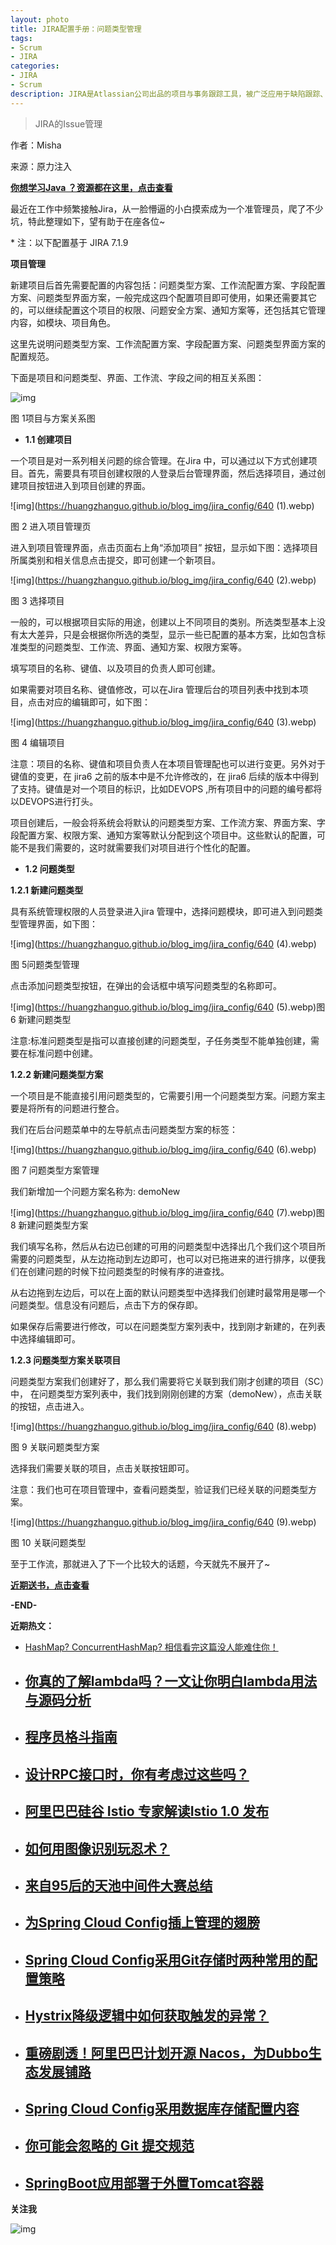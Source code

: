 ```yaml
---
layout: photo
title: JIRA配置手册：问题类型管理
tags:
- Scrum
- JIRA
categories: 
- JIRA
- Scrum
description: JIRA是Atlassian公司出品的项目与事务跟踪工具，被广泛应用于缺陷跟踪、客户服务、需求收集、流程审批、任务跟踪、项目跟踪和敏捷管理等工作领域。
---
```


> JIRA的Issue管理

<!-- more -->

作者：Misha 

来源：原力注入

[**你想学习Java ？资源都在这里，点击查看**](http://mp.weixin.qq.com/s?__biz=MzAxODcyNjEzNQ==&mid=2247485700&idx=1&sn=5f1792227f31f73c9310eb45e4011795&chksm=9bd0a49caca72d8a60f530c8f23f6ecb0d8c69b715350075a43ebf5b79fb16eb5d3ad9ed701b&scene=21#wechat_redirect)

最近在工作中频繁接触Jira，从一脸懵逼的小白摸索成为一个准管理员，爬了不少坑，特此整理如下，望有助于在座各位~

\* 注：以下配置基于 JIRA 7.1.9

**项目管理**



新建项目后首先需要配置的内容包括：问题类型方案、工作流配置方案、字段配置方案、问题类型界面方案，一般完成这四个配置项目即可使用，如果还需要其它的，可以继续配置这个项目的权限、问题安全方案、通知方案等，还包括其它管理内容，如模块、项目角色。



这里先说明问题类型方案、工作流配置方案、字段配置方案、问题类型界面方案的配置规范。



下面是项目和问题类型、界面、工作流、字段之间的相互关系图：



![img](https://huangzhanguo.github.io/blog_img/jira_config/640.webp)

 图 1项目与方案关系图



- **1.1 创建项目**



一个项目是对一系列相关问题的综合管理。在Jira 中，可以通过以下方式创建项目。首先，需要具有项目创建权限的人登录后台管理界面，然后选择项目，通过创建项目按钮进入到项目创建的界面。



![img](https://huangzhanguo.github.io/blog_img/jira_config/640 (1).webp)

图 2 进入项目管理页



进入到项目管理界面，点击页面右上角“添加项目” 按钮，显示如下图：选择项目所属类别和相关信息点击提交，即可创建一个新项目。



![img](https://huangzhanguo.github.io/blog_img/jira_config/640 (2).webp)

图 3 选择项目



一般的，可以根据项目实际的用途，创建以上不同项目的类别。所选类型基本上没有太大差异，只是会根据你所选的类型，显示一些已配置的基本方案，比如包含标准类型的问题类型、工作流、界面、通知方案、权限方案等。



填写项目的名称、键值、以及项目的负责人即可创建。



如果需要对项目名称、键值修改，可以在Jira 管理后台的项目列表中找到本项目，点击对应的编辑即可，如下图：



![img](https://huangzhanguo.github.io/blog_img/jira_config/640 (3).webp)

图 4 编辑项目



注意：项目的名称、键值和项目负责人在本项目管理配也可以进行变更。另外对于键值的变更，在 jira6 之前的版本中是不允许修改的，在 jira6 后续的版本中得到了支持。键值是对一个项目的标识，比如DEVOPS ,所有项目中的问题的编号都将以DEVOPS进行打头。



项目创建后，一般会将系统会将默认的问题类型方案、工作流方案、界面方案、字段配置方案、权限方案、通知方案等默认分配到这个项目中。这些默认的配置，可能不是我们需要的，这时就需要我们对项目进行个性化的配置。



- **1.2 问题类型**



**1.2.1 新建问题类型**



具有系统管理权限的人员登录进入jira 管理中，选择问题模块，即可进入到问题类型管理界面，如下图：



![img](https://huangzhanguo.github.io/blog_img/jira_config/640 (4).webp)

图 5问题类型管理



点击添加问题类型按钮，在弹出的会话框中填写问题类型的名称即可。



![img](https://huangzhanguo.github.io/blog_img/jira_config/640 (5).webp)图 6 新建问题类型



注意:标准问题类型是指可以直接创建的问题类型，子任务类型不能单独创建，需要在标准问题中创建。



**1.2.2 新建问题类型方案**



一个项目是不能直接引用问题类型的，它需要引用一个问题类型方案。问题方案主要是将所有的问题进行整合。



我们在后台问题菜单中的左导航点击问题类型方案的标签：



![img](https://huangzhanguo.github.io/blog_img/jira_config/640 (6).webp)

图 7 问题类型方案管理



我们新增加一个问题方案名称为: demoNew



![img](https://huangzhanguo.github.io/blog_img/jira_config/640 (7).webp)图 8 新建问题类型方案



我们填写名称，然后从右边已创建的可用的问题类型中选择出几个我们这个项目所需要的问题类型，从左边拖动到左边即可，也可以对已拖进来的进行排序，以便我们在创建问题的时候下拉问题类型的时候有序的进查找。



从右边拖到左边后，可以在上面的默认问题类型中选择我们创建时最常用是哪一个问题类型。信息没有问题后，点击下方的保存即。



如果保存后需要进行修改，可以在问题类型方案列表中，找到刚才新建的，在列表中选择编辑即可。



**1.2.3 问题类型方案关联项目**



问题类型方案我们创建好了，那么我们需要将它关联到我们刚才创建的项目（SC）中， 在问题类型方案列表中，我们找到刚刚创建的方案（demoNew），点击关联的按钮，点击进入。



![img](https://huangzhanguo.github.io/blog_img/jira_config/640 (8).webp)

图 9 关联问题类型方案



选择我们需要关联的项目，点击关联按钮即可。

注意：我们也可在项目管理中，查看问题类型，验证我们已经关联的问题类型方案。

![img](https://huangzhanguo.github.io/blog_img/jira_config/640 (9).webp)

图 10 关联问题类型



至于工作流，那就进入了下一个比较大的话题，今天就先不展开了~



[**近期送书，点击查看**](http://mp.weixin.qq.com/s?__biz=MzAxODcyNjEzNQ==&mid=2247485729&idx=1&sn=b930f354dd833ccc251082f95e750f18&chksm=9bd0a4b9aca72dafde4ab3cecfe44cd8c3b35c0f02cee9137d7cef74319202b02eb4e4cddc01&scene=21#wechat_redirect)



**-END-**



 **近期热文：**

- [HashMap? ConcurrentHashMap? 相信看完这篇没人能难住你！](http://mp.weixin.qq.com/s?__biz=MzAxODcyNjEzNQ==&mid=2247485701&idx=1&sn=471710ed79f15283edc0f341f17364ba&chksm=9bd0a49daca72d8bd4269f8980f412bbd5de0367e2bb9889694cedeefb9bbf8dace6165c6118&scene=21#wechat_redirect)

- ## [你真的了解lambda吗？一文让你明白lambda用法与源码分析](http://mp.weixin.qq.com/s?__biz=MzAxODcyNjEzNQ==&mid=2247485682&idx=1&sn=f3fb281b49a029b607f9377853a644bf&chksm=9bd0a56aaca72c7c8beebbea8f9471446cb444bd8e1e7d21016e906d1227e8f87770e2f8f31e&scene=21#wechat_redirect)

- ## [程序员格斗指南](http://mp.weixin.qq.com/s?__biz=MzAxODcyNjEzNQ==&mid=2247485675&idx=1&sn=2b8dd938e7efffd9562bfd8e11872ae9&chksm=9bd0a573aca72c65d2b376c22a2ef3bcce72175faebe1f5f9b3058cee5bb435619e6decefc3a&scene=21#wechat_redirect)

- ## [设计RPC接口时，你有考虑过这些吗？](http://mp.weixin.qq.com/s?__biz=MzAxODcyNjEzNQ==&mid=2247485654&idx=1&sn=5f054bd1d38413a1ab5a295d1fa72298&chksm=9bd0a54eaca72c588ff10050600b1ae6d9bedeffdbae6b7b39927b46ecff67507e2d67208b08&scene=21#wechat_redirect)

- ## [阿里巴巴硅谷 Istio 专家解读Istio 1.0 发布](http://mp.weixin.qq.com/s?__biz=MzAxODcyNjEzNQ==&mid=2247485644&idx=1&sn=4e7cce2bc626f1e5407c41235906d018&chksm=9bd0a554aca72c421bfb8a90da77e1220ba6140c643a259c724f7599e69cfed9de739345066c&scene=21#wechat_redirect)

- ## [如何用图像识别玩忍术？](http://mp.weixin.qq.com/s?__biz=MzAxODcyNjEzNQ==&mid=2247485631&idx=1&sn=247ed25e3df25e45d577d0bb398663a3&chksm=9bd0a527aca72c317fe00a6800bbd55efb3e3b2ddb8f5e60fbd738d0165c74c12c5fb19c4e65&scene=21#wechat_redirect)

- ## [来自95后的天池中间件大赛总结](http://mp.weixin.qq.com/s?__biz=MzAxODcyNjEzNQ==&mid=2247485626&idx=1&sn=d56673dc752f54cec5e276ef81af98e3&chksm=9bd0a522aca72c34e5c97f502bc96ab97bacb613d2e16dcf969027666bdff316833d97d975ec&scene=21#wechat_redirect)

- ## [为Spring Cloud Config插上管理的翅膀 ](http://mp.weixin.qq.com/s?__biz=MzAxODcyNjEzNQ==&mid=2247485616&idx=1&sn=f6e7a2a5df18b9f0722b7c747eb82d62&chksm=9bd0a528aca72c3eddb2e600b8a0dd989f2cc3702b60a54d2d74c23d251ff00df203d71b91b9&scene=21#wechat_redirect)

- ## [Spring Cloud Config采用Git存储时两种常用的配置策略](http://mp.weixin.qq.com/s?__biz=MzAxODcyNjEzNQ==&mid=2247485591&idx=1&sn=d1f39f13b7a40f8990a141103d8433f8&chksm=9bd0a50faca72c19cf66dd45dd6b378eb3ed0268bfeaadb6f223f16fa5766361712a4f8c660b&scene=21#wechat_redirect)

- ## [Hystrix降级逻辑中如何获取触发的异常？](http://mp.weixin.qq.com/s?__biz=MzAxODcyNjEzNQ==&mid=2247485575&idx=1&sn=5a48abe4ec57e4b0daf2edcd70bdeae2&chksm=9bd0a51faca72c091b1d10ad3f9c00c6f9385527f62abd64b45f7f975e60a595a0f32b076613&scene=21#wechat_redirect)

- ## [重磅剧透！阿里巴巴计划开源 Nacos，为Dubbo生态发展铺路](http://mp.weixin.qq.com/s?__biz=MzAxODcyNjEzNQ==&mid=2247485564&idx=1&sn=f8d631e35ebc5e7555a752c79a4807fd&chksm=9bd0a5e4aca72cf22b797b4bbcce61c074ef024f2bd69463502a55bcb8d08f54583673090965&scene=21#wechat_redirect)

- ## [Spring Cloud Config采用数据库存储配置内容](http://mp.weixin.qq.com/s?__biz=MzAxODcyNjEzNQ==&mid=2247485553&idx=1&sn=be1216506421b932befcf21ca64a55d0&chksm=9bd0a5e9aca72cff589721588ab806d28dc69aaa616df05d5e8b5dc6318f6c6530b94b9c9087&scene=21#wechat_redirect)

- ## [你可能会忽略的 Git 提交规范](http://mp.weixin.qq.com/s?__biz=MzAxODcyNjEzNQ==&mid=2247485537&idx=1&sn=7ae89867ba67c50b2d9eb7bf5e5fea18&chksm=9bd0a5f9aca72cef98877c22e6e7b92f115959faa1ad6b22cf804c5dac8a952d2190780315c2&scene=21#wechat_redirect)

- ## [SpringBoot应用部署于外置Tomcat容器](http://mp.weixin.qq.com/s?__biz=MzAxODcyNjEzNQ==&mid=2247485515&idx=1&sn=3f135ecd12ace3be13eb7b435d03e0b4&chksm=9bd0a5d3aca72cc5e1997ef6fcf7b31d3fc76e1d4368fa77f43600720316d832c48b989aec18&scene=21#wechat_redirect)

**关注我**

![img](https://mmbiz.qpic.cn/mmbiz_jpg/R3InYSAIZkFvXwTmnwvffrdlHiajE55naQkt3Y1hODSGaQkwmVEt7ib1U2FLyUYkcSDExqicIXjqUwaoZqe8XBZdA/640?wx_fmt=jpeg&tp=webp&wxfrom=5&wx_lazy=1&wx_co=1)
